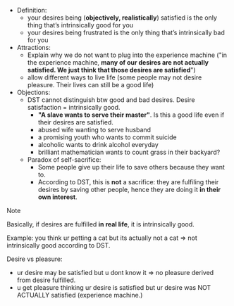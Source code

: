 - Definition:
	- your desires being (**objectively, realistically**) satisfied is the only thing that’s intrinsically good for you
	- your desires being frustrated is the only thing that’s intrinsically bad for you
- Attractions:
	- Explain why we do not want to plug into the experience machine ("in the experience machine, **many of our desires are not actually satisfied. We just think that those desires are satisfied**")
	- allow different ways to live life (some people may not desire pleasure. Their lives can still be a good life)
- Objections:
	- DST cannot distinguish btw good and bad desires. Desire satisfaction = intrinsically good.
		- **"A slave wants to serve their master"**. Is this a good life even if their desires are satisfied.
		- abused wife wanting to serve husband
		- a promising youth who wants to commit suicide
		- alcoholic wants to drink alcohol everyday
		- brilliant mathematician wants to count grass in their backyard?
	- Paradox of self-sacrifice:
		- Some people give up their life to save others because they want to.
		- According to DST, this is **not** a sacrifice: they are fulfiling their desires by saving other people, hence they are doing it **in their own interest**.

>[!note]
> Basically, if desires are fulfilled **in real life**, it is intrinsically good.

Example: you think ur petting a cat but its actually not a cat => not intrinsically good according to DST.

Desire vs pleasure: 
- ur desire may be satisfied but u dont know it => no pleasure derived from desire fulfilled.
- u get pleasure thinking ur desire is satisfied but ur desire was NOT ACTUALLY satisfied (experience machine.)

